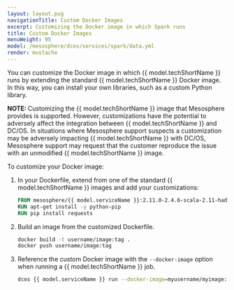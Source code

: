 ```yaml
---
layout: layout.pug
navigationTitle: Custom Docker Images
excerpt: Customizing the Docker image in which Spark runs
title: Custom Docker Images
menuWeight: 95
model: /mesosphere/dcos/services/spark/data.yml
render: mustache
---
```


You can customize the Docker image in which {{ model.techShortName }} runs by extending the standard {{ model.techShortName }} Docker image. In this way, you can install your own libraries, such as a custom Python library.

<p class="message--note"><strong>NOTE: </strong>Customizing the {{ model.techShortName }} image that Mesosphere provides is supported. However, customizations have the potential to adversely affect the integration between {{ model.techShortName }} and DC/OS. In situations where Mesosphere support suspects a customization may be adversely impacting {{ model.techShortName }} with DC/OS, Mesosphere support may request that the customer reproduce the issue with an unmodified {{ model.techShortName }} image. </p>

To customize your Docker image:

1. In your Dockerfile, extend from one of the standard {{ model.techShortName }} images and add your customizations:

      ```dockerfile
      FROM mesosphere/{{ model.serviceName }}:2.11.0-2.4.6-scala-2.11-hadoop-2.9
      RUN apt-get install -y python-pip
      RUN pip install requests
      ```

1. Build an image from the customized Dockerfile.

      ```bash
      docker build -t username/image:tag .
      docker push username/image:tag
      ```

1. Reference the custom Docker image with the `--docker-image` option when running a {{ model.techShortName }} job.

      ```bash
      dcos {{ model.serviceName }} run --docker-image=myusername/myimage:v1 --submit-args="http://external.website/mysparkapp.py 30"
      ```
